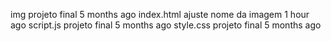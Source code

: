 img
projeto final
5 months ago
index.html
ajuste nome da imagem
1 hour ago
script.js
projeto final
5 months ago
style.css
projeto final
5 months ago

